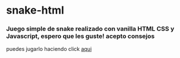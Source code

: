 # snake-html
### Juego simple de snake realizado con vanilla HTML CSS y Javascript, espero que les guste! acepto consejos
puedes jugarlo haciendo click [aqui](https://agustinesco.github.io/snake-html/)
